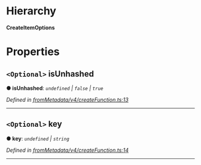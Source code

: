 

# Hierarchy

**CreateItemOptions**

# Properties

<a id="isunhashed"></a>

## `<Optional>` isUnhashed

**● isUnhashed**: *`undefined` \| `false` \| `true`*

*Defined in [fromMetadata/v4/createFunction.ts:13](https://github.com/polkadot-js/api/blob/45fa3dc/packages/type-storage/src/fromMetadata/v4/createFunction.ts#L13)*

___
<a id="key"></a>

## `<Optional>` key

**● key**: *`undefined` \| `string`*

*Defined in [fromMetadata/v4/createFunction.ts:14](https://github.com/polkadot-js/api/blob/45fa3dc/packages/type-storage/src/fromMetadata/v4/createFunction.ts#L14)*

___

